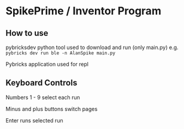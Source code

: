 # SpikePrime / Inventor Program

## How to use

pybricksdev python tool used to download and run (only main.py)
e.g. `pybricks dev run ble -n AlanSpike main.py`

Pybricks application used for repl

## Keyboard Controls

Numbers 1 - 9 select each run

Minus and plus buttons switch pages

Enter runs selected run
